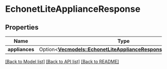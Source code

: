 # EchonetLiteApplianceResponse

## Properties

Name | Type | Description | Notes
------------ | ------------- | ------------- | -------------
**appliances** | Option<[**Vec<models::EchonetLiteApplianceResponseAppliancesInner>**](EchonetLiteApplianceResponse_appliances_inner.md)> |  | [optional]

[[Back to Model list]](../README.md#documentation-for-models) [[Back to API list]](../README.md#documentation-for-api-endpoints) [[Back to README]](../README.md)


